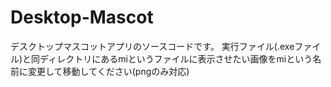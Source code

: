 # Desktop-Mascot

デスクトップマスコットアプリのソースコードです。
実行ファイル(.exeファイル)と同ディレクトリにあるmiというファイルに表示させたい画像をmiという名前に変更して移動してください(pngのみ対応)

